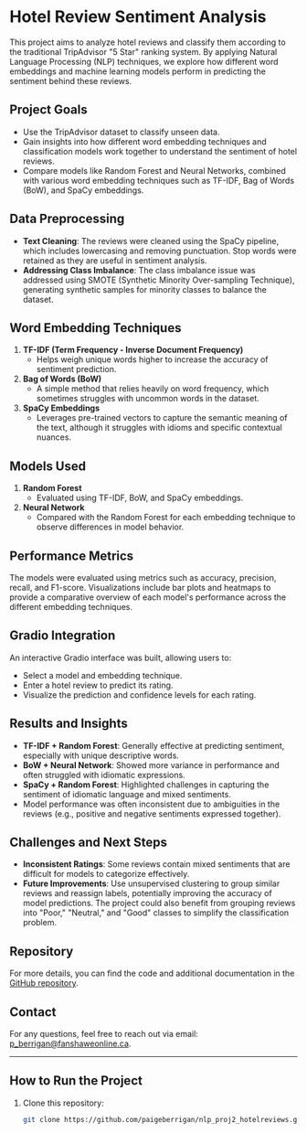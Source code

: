 # Hotel Review Sentiment Analysis

This project aims to analyze hotel reviews and classify them according to the traditional TripAdvisor "5 Star" ranking system. By applying Natural Language Processing (NLP) techniques, we explore how different word embeddings and machine learning models perform in predicting the sentiment behind these reviews.

## Project Goals
- Use the TripAdvisor dataset to classify unseen data.
- Gain insights into how different word embedding techniques and classification models work together to understand the sentiment of hotel reviews.
- Compare models like Random Forest and Neural Networks, combined with various word embedding techniques such as TF-IDF, Bag of Words (BoW), and SpaCy embeddings.

## Data Preprocessing
- **Text Cleaning**: The reviews were cleaned using the SpaCy pipeline, which includes lowercasing and removing punctuation. Stop words were retained as they are useful in sentiment analysis.
- **Addressing Class Imbalance**: The class imbalance issue was addressed using SMOTE (Synthetic Minority Over-sampling Technique), generating synthetic samples for minority classes to balance the dataset.

## Word Embedding Techniques
1. **TF-IDF (Term Frequency - Inverse Document Frequency)**
   - Helps weigh unique words higher to increase the accuracy of sentiment prediction.
2. **Bag of Words (BoW)**
   - A simple method that relies heavily on word frequency, which sometimes struggles with uncommon words in the dataset.
3. **SpaCy Embeddings**
   - Leverages pre-trained vectors to capture the semantic meaning of the text, although it struggles with idioms and specific contextual nuances.

## Models Used
1. **Random Forest**
   - Evaluated using TF-IDF, BoW, and SpaCy embeddings.
2. **Neural Network**
   - Compared with the Random Forest for each embedding technique to observe differences in model behavior.

## Performance Metrics
The models were evaluated using metrics such as accuracy, precision, recall, and F1-score. Visualizations include bar plots and heatmaps to provide a comparative overview of each model's performance across the different embedding techniques.

## Gradio Integration
An interactive Gradio interface was built, allowing users to:
- Select a model and embedding technique.
- Enter a hotel review to predict its rating.
- Visualize the prediction and confidence levels for each rating.

## Results and Insights
- **TF-IDF + Random Forest**: Generally effective at predicting sentiment, especially with unique descriptive words.
- **BoW + Neural Network**: Showed more variance in performance and often struggled with idiomatic expressions.
- **SpaCy + Random Forest**: Highlighted challenges in capturing the sentiment of idiomatic language and mixed sentiments.
- Model performance was often inconsistent due to ambiguities in the reviews (e.g., positive and negative sentiments expressed together).

## Challenges and Next Steps
- **Inconsistent Ratings**: Some reviews contain mixed sentiments that are difficult for models to categorize effectively.
- **Future Improvements**: Use unsupervised clustering to group similar reviews and reassign labels, potentially improving the accuracy of model predictions. The project could also benefit from grouping reviews into "Poor," "Neutral," and "Good" classes to simplify the classification problem.

## Repository
For more details, you can find the code and additional documentation in the [GitHub repository](https://github.com/paigeberrigan).

## Contact
For any questions, feel free to reach out via email: [p_berrigan@fanshaweonline.ca](mailto:p_berrigan@fanshaweonline.ca).

---

## How to Run the Project
1. Clone this repository:
   ```bash
   git clone https://github.com/paigeberrigan/nlp_proj2_hotelreviews.git
